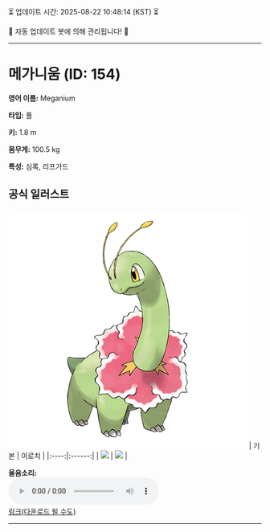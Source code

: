 
⏳ 업데이트 시간: 2025-08-22 10:48:14 (KST) ⏳

🤖 자동 업데이트 봇에 의해 관리됩니다! 🤖

---

# 메가니움 (ID: 154)
**영어 이름:** Meganium

**타입:** 풀

**키:** 1.8 m

**몸무게:** 100.5 kg

**특성:** 심록, 리프가드

## 공식 일러스트
![](https://raw.githubusercontent.com/PokeAPI/sprites/master/sprites/pokemon/other/official-artwork/154.png)
| 기본 | 이로치 |
|:----:|:------:|
| <img src="http://play.pokemonshowdown.com/sprites/ani/meganium.gif" width="200"> | <img src="http://play.pokemonshowdown.com/sprites/ani-shiny/meganium.gif" width="200"> |

**울음소리:**<br><audio controls src="https://raw.githubusercontent.com/PokeAPI/cries/main/cries/pokemon/latest/154.ogg"></audio><br> [링크(다운로드 될 수도)](https://raw.githubusercontent.com/PokeAPI/cries/main/cries/pokemon/latest/154.ogg)


---
